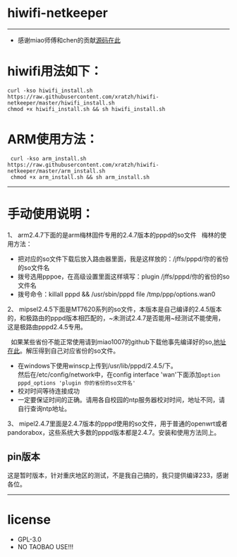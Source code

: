 # hiwifi-netkeeper  

---

- 感谢miao师傅和chen的贡献[源码在此](https://github.com/miao1007/Openwrt-NetKeeper)

# hiwifi用法如下：  

 ```
 curl -kso hiwifi_install.sh https://raw.githubusercontent.com/xratzh/hiwifi-netkeeper/master/hiwifi_install.sh
 chmod +x hiwifi_install.sh && sh hiwifi_install.sh
 ```
# ARM使用方法：

```
 curl -kso arm_install.sh https://raw.githubusercontent.com/xratzh/hiwifi-netkeeper/master/arm_install.sh
 chmod +x arm_install.sh && sh arm_install.sh
```

 ---

# 手动使用说明： 

1、 arm2.4.7下面的是arm梅林固件专用的2.4.7版本的pppd的so文件
   梅林的使用方法：  

- 把对应的so文件下载后放入路由器里面，我是这样放的：/jffs/pppd/你的省份的so文件名  
- 拨号选用pppoe，在高级设置里面这样填写：plugin /jffs/pppd/你的省份的so文件名   
- 拨号命令：killall pppd && /usr/sbin/pppd file /tmp/ppp/options.wan0

2、 mipsel2.4.5下面是MT7620系列的so文件，本版本是自己编译的2.4.5版本的，和极路由的pppd版本相匹配的，~未测试2.4.7是否能用~经测试不能使用，这是极路由pppd2.4.5专用。  

   如果某些省份不能正常使用请到miao1007的github下载他事先编译好的so,[地址在此](https://github.com/miao1007/Openwrt-NetKeeper/releases)。解压得到自己对应省份的so文件。  

- 在windows下使用winscp上传到/usr/lib/pppd/2.4.5/下。  
   然后在/etc/config/network中，在config interface 'wan'下面添加`option pppd_options 'plugin 你的省份的so文件名'`  
- 校对时间等待连接成功  
- 一定要保证时间的正确。请用各自校园的ntp服务器校对时间，地址不同，请自行查询ntp地址。

3、 mipel2.4.7里面是2.4.7版本的pppd使用的so文件，用于普通的openwrt或者pandorabox，这些系统大多数的pppd版本都是2.4.7。安装和使用方法同上。 

## pin版本

这是暂时版本，针对重庆地区的测试，不是我自己搞的，我只提供编译233，感谢各位。

---
# license  

- GPL-3.0
- NO TAOBAO USE!!!
